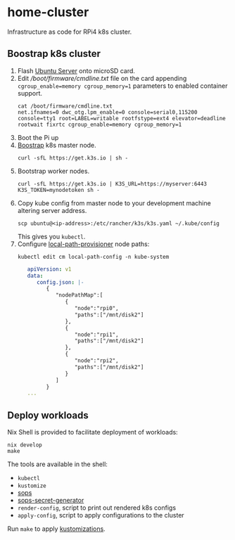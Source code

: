 # home-cluster
Infrastructure as code for RPi4 k8s cluster.

## Boostrap k8s cluster

1. Flash [Ubuntu Server](https://ubuntu.com/download/raspberry-pi) onto microSD card.
2. Edit _/boot/firmware/cmdline.txt_ file on the card appending `cgroup_enable=memory cgroup_memory=1` parameters to enabled container support.
    ```
    cat /boot/firmware/cmdline.txt 
    net.ifnames=0 dwc_otg.lpm_enable=0 console=serial0,115200 console=tty1 root=LABEL=writable rootfstype=ext4 elevator=deadline rootwait fixrtc cgroup_enable=memory cgroup_memory=1
    ```
3. Boot the Pi up
4. [Boostrap](https://rancher.com/docs/k3s/latest/en/quick-start/) k8s master node.
    ```
    curl -sfL https://get.k3s.io | sh -
    ```
5. Bootstrap worker nodes.
    ```
    curl -sfL https://get.k3s.io | K3S_URL=https://myserver:6443 K3S_TOKEN=mynodetoken sh -
    ```
6. Copy kube config from master node to your development machine altering server address.
    ```
    scp ubuntu@<ip-address>:/etc/rancher/k3s/k3s.yaml ~/.kube/config
    ```
   This gives you `kubectl`.
7. Configure [local-path-provisioner](https://github.com/rancher/local-path-provisioner) node paths:
   ```
   kubectl edit cm local-path-config -n kube-system
   ```
   ```yaml
      apiVersion: v1
      data:
         config.json: |-
            {
               "nodePathMap":[
                  {
                     "node":"rpi0",
                     "paths":["/mnt/disk2"]
                  },
                  {
                     "node":"rpi1",
                     "paths":["/mnt/disk2"]
                  },
                  {
                     "node":"rpi2",
                     "paths":["/mnt/disk2"]
                  }
               ]
            }
      ...
   ```

## Deploy workloads

Nix Shell is provided to facilitate deployment of workloads:
   ```
   nix develop
   make
   ```
The tools are available in the shell:
   - `kubectl`
   - `kustomize`
   - [sops](https://github.com/mozilla/sops)
   - [sops-secret-generator](https://github.com/goabout/kustomize-sopssecretgenerator)
   - `render-config`, script to print out rendered k8s configs
   - `apply-config`, script to apply configurations to the cluster

Run `make` to apply [kustomizations](https://kubernetes.io/docs/tasks/manage-kubernetes-objects/kustomization/).
